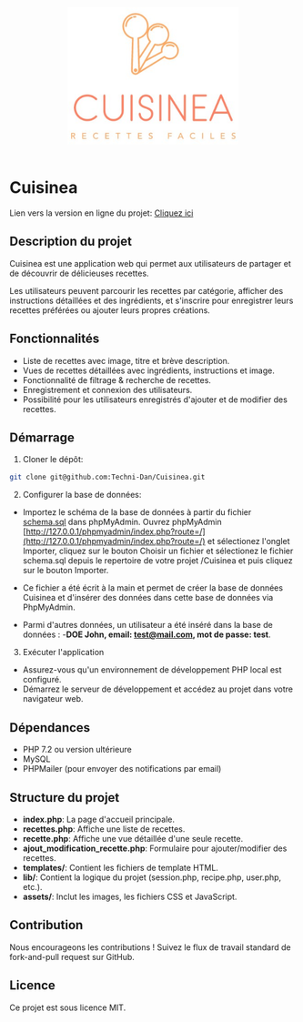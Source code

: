 <p align="center">
<a href="#">
		<img width="300" src="assets/images/logo-cuisinea.jpg" alt="Cuisinea">
</a>
<br><br>
</p>

# Cuisinea

Lien vers la version en ligne du projet: [Cliquez ici](https://cuisinea.technidan.com)

## Description du projet

Cuisinea est une application web qui permet aux utilisateurs de partager et de découvrir de délicieuses recettes. 

Les utilisateurs peuvent parcourir les recettes par catégorie, afficher des instructions détaillées et des ingrédients, et s'inscrire pour enregistrer leurs recettes préférées ou ajouter leurs propres créations.

## Fonctionnalités

- Liste de recettes avec image, titre et brève description.
- Vues de recettes détaillées avec ingrédients, instructions et image.
- Fonctionnalité de filtrage & recherche de recettes.
- Enregistrement et connexion des utilisateurs.
- Possibilité pour les utilisateurs enregistrés d'ajouter et de modifier des recettes.

## Démarrage

1. Cloner le dépôt:
```bash
git clone git@github.com:Techni-Dan/Cuisinea.git 
```

2. Configurer la base de données:

- Importez le schéma de la base de données à partir du fichier [schema.sql](schema.sql) dans phpMyAdmin. Ouvrez phpMyAdmin [http://127.0.0.1/phpmyadmin/index.php?route=/](http://127.0.0.1/phpmyadmin/index.php?route=/) et sélectionez l'onglet Importer,  cliquez sur le bouton Choisir un fichier et sélectionez le fichier schema.sql depuis le repertoire de votre projet /Cuisinea et puis cliquez sur le bouton Importer. 

- Ce fichier a été écrit à la main et permet de créer la base de données Cuisinea et d'insérer des données dans cette base de données via PhpMyAdmin.
- Parmi d'autres données, un utilisateur a été inséré dans la base de données :
  -**DOE John, email: test@mail.com, mot de passe: test**.

3. Exécuter l'application

- Assurez-vous qu'un environnement de développement PHP local est configuré.
- Démarrez le serveur de développement et accédez au projet dans votre navigateur web.

## Dépendances

- PHP 7.2 ou version ultérieure
- MySQL
- PHPMailer (pour envoyer des notifications par email)

## Structure du projet

- **index.php**: La page d'accueil principale.
- **recettes.php**: Affiche une liste de recettes.
- **recette.php**: Affiche une vue détaillée d'une seule recette.
- **ajout_modification_recette.php**: Formulaire pour ajouter/modifier des recettes.
- **templates/**: Contient les fichiers de template HTML.
- **lib/**: Contient la logique du projet (session.php, recipe.php, user.php, etc.).
- **assets/**: Inclut les images, les fichiers CSS et JavaScript.

## Contribution

Nous encourageons les contributions ! Suivez le flux de travail standard de fork-and-pull request sur GitHub.

## Licence

Ce projet est sous licence MIT.